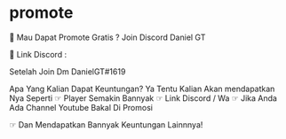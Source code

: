 # promote
📝 Mau Dapat Promote Gratis ?
Join Discord Daniel GT 

📎 Link Discord :

Setelah Join Dm DanielGT#1619

Apa Yang Kalian Dapat Keuntungan? Ya Tentu 
Kalian Akan mendapatkan Nya Seperti
☞︎︎︎ Player Semakin Bannyak
☞︎︎︎ Link Discord / Wa
☞︎︎︎ Jika Anda Ada Channel Youtube Bakal  Di Promosi

☞︎︎︎ Dan Mendapatkan Bannyak Keuntungan Lainnnya!
